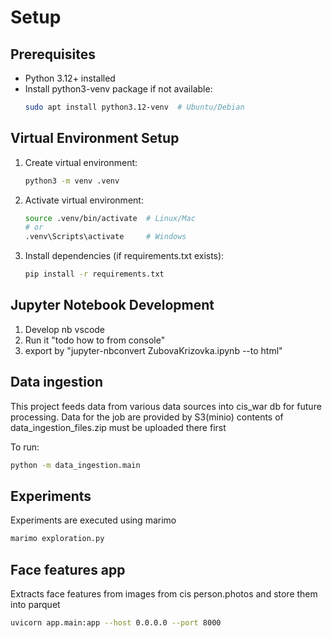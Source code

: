 # Setup

## Prerequisites
- Python 3.12+ installed
- Install python3-venv package if not available:
  ```bash
  sudo apt install python3.12-venv  # Ubuntu/Debian
  ```

## Virtual Environment Setup
1. Create virtual environment:
   ```bash
   python3 -m venv .venv
   ```

2. Activate virtual environment:
   ```bash
   source .venv/bin/activate  # Linux/Mac
   # or
   .venv\Scripts\activate     # Windows
   ```

3. Install dependencies (if requirements.txt exists):
   ```bash
   pip install -r requirements.txt
   ```

## Jupyter Notebook Development
1. Develop nb vscode
2. Run it "todo how to from console"
3. export by "jupyter-nbconvert ZubovaKrizovka.ipynb --to html"

## Data ingestion
This project feeds data from various data sources into cis_war db for future processing. Data for the job are provided by S3(minio) contents of  data_ingestion_files.zip must be uploaded there first

To run:
```bash
python -m data_ingestion.main
```

## Experiments

Experiments are executed using marimo
```bash
marimo exploration.py
```

## Face features app

Extracts face features from images from cis person.photos and store them into parquet

```bash
uvicorn app.main:app --host 0.0.0.0 --port 8000
```